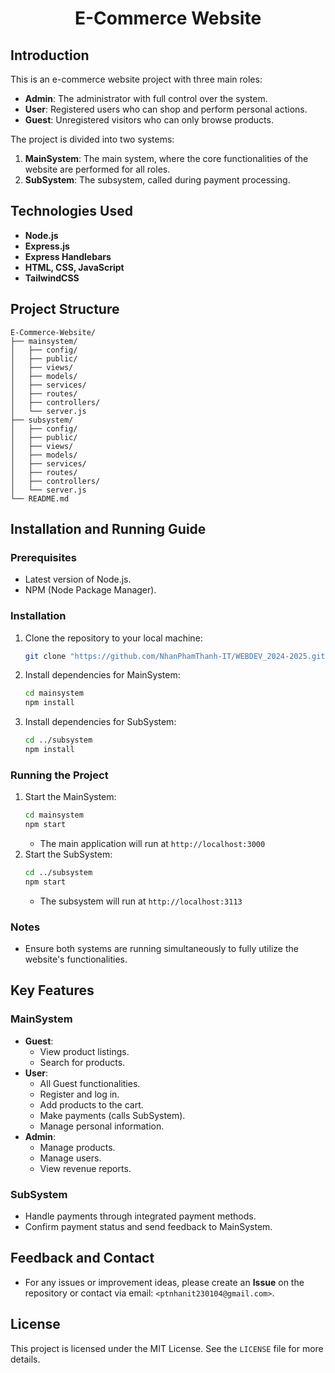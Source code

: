 # <div align="center" style="text-decoration: none;">E-Commerce Website</div>

## Introduction
This is an e-commerce website project with three main roles:
- **Admin**: The administrator with full control over the system.
- **User**: Registered users who can shop and perform personal actions.
- **Guest**: Unregistered visitors who can only browse products.

The project is divided into two systems:
1. **MainSystem**: The main system, where the core functionalities of the website are performed for all roles.
2. **SubSystem**: The subsystem, called during payment processing.

## Technologies Used
- **Node.js**
- **Express.js**
- **Express Handlebars**
- **HTML, CSS, JavaScript**
- **TailwindCSS**

## Project Structure
```
E-Commerce-Website/
├── mainsystem/
│   ├── config/
│   ├── public/
│   ├── views/
│   ├── models/
│   ├── services/
│   ├── routes/
│   ├── controllers/
│   └── server.js
├── subsystem/
│   ├── config/
│   ├── public/
│   ├── views/
│   ├── models/
│   ├── services/
│   ├── routes/
│   ├── controllers/
│   └── server.js
└── README.md
```

## Installation and Running Guide

### Prerequisites
- Latest version of Node.js.
- NPM (Node Package Manager).

### Installation
1. Clone the repository to your local machine:
   ```bash
   git clone "https://github.com/NhanPhamThanh-IT/WEBDEV_2024-2025.git"
   ```
2. Install dependencies for MainSystem:
   ```bash
   cd mainsystem
   npm install
   ```
3. Install dependencies for SubSystem:
   ```bash
   cd ../subsystem
   npm install
   ```

### Running the Project
1. Start the MainSystem:
   ```bash
   cd mainsystem
   npm start
   ```
   - The main application will run at `http://localhost:3000`
2. Start the SubSystem:
   ```bash
   cd ../subsystem
   npm start
   ```
   - The subsystem will run at `http://localhost:3113`

### Notes
- Ensure both systems are running simultaneously to fully utilize the website's functionalities.

## Key Features
### MainSystem
- **Guest**:
  - View product listings.
  - Search for products.
- **User**:
  - All Guest functionalities.
  - Register and log in.
  - Add products to the cart.
  - Make payments (calls SubSystem).
  - Manage personal information.
- **Admin**:
  - Manage products.
  - Manage users.
  - View revenue reports.

### SubSystem
- Handle payments through integrated payment methods.
- Confirm payment status and send feedback to MainSystem.

## Feedback and Contact
- For any issues or improvement ideas, please create an **Issue** on the repository or contact via email: `<ptnhanit230104@gmail.com>`.

## License
This project is licensed under the MIT License. See the `LICENSE` file for more details.
